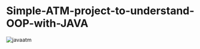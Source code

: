 # Simple-ATM-project-to-understand-OOP-with-JAVA

![javaatm](https://user-images.githubusercontent.com/40702669/48859776-1b315b00-edd0-11e8-82f3-e57354e58e62.png)
